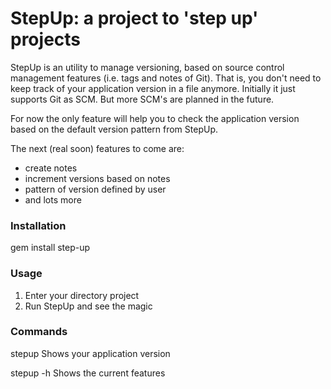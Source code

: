 # StepUp: a project to 'step up' projects

StepUp is an utility to manage versioning, based on source control management features (i.e. tags and notes of Git). That is, you don't need to keep track of your application version in a file anymore.
Initially it just supports Git as SCM. But more SCM's are planned in the future.

For now the only feature will help you to check the application version based on the default version pattern from StepUp.

The next (real soon) features to come are:
- create notes
- increment versions based on notes
- pattern of version defined by user
- and lots more

### Installation

gem install step-up

### Usage

1) Enter your directory project
2) Run StepUp and see the magic 

### Commands

stepup
  Shows your application version
  
stepup -h
  Shows the current features
